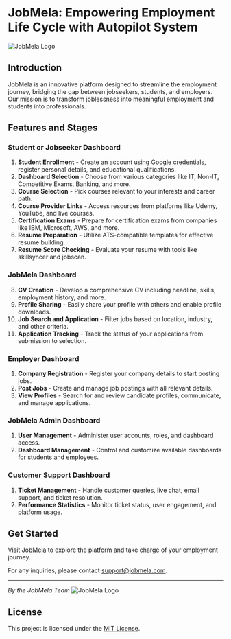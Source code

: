 # JobMela: Empowering Employment Life Cycle with Autopilot System

![JobMela Logo](https://drive.google.com/uc?export=view&id=1F1KtG40ZMf8LR1JWnOQ8offHli-x9wzZ)

## Introduction

JobMela is an innovative platform designed to streamline the employment journey, bridging the gap between jobseekers, students, and employers. Our mission is to transform joblessness into meaningful employment and students into professionals.

## Features and Stages

### Student or Jobseeker Dashboard

1. **Student Enrollment** - Create an account using Google credentials, register personal details, and educational qualifications.
2. **Dashboard Selection** - Choose from various categories like IT, Non-IT, Competitive Exams, Banking, and more.
3. **Course Selection** - Pick courses relevant to your interests and career path.
4. **Course Provider Links** - Access resources from platforms like Udemy, YouTube, and live courses.
5. **Certification Exams** - Prepare for certification exams from companies like IBM, Microsoft, AWS, and more.
6. **Resume Preparation** - Utilize ATS-compatible templates for effective resume building.
7. **Resume Score Checking** - Evaluate your resume with tools like skillsyncer and jobscan.

### JobMela Dashboard

8. **CV Creation** - Develop a comprehensive CV including headline, skills, employment history, and more.
9. **Profile Sharing** - Easily share your profile with others and enable profile downloads.
10. **Job Search and Application** - Filter jobs based on location, industry, and other criteria.
11. **Application Tracking** - Track the status of your applications from submission to selection.

### Employer Dashboard

1. **Company Registration** - Register your company details to start posting jobs.
2. **Post Jobs** - Create and manage job postings with all relevant details.
3. **View Profiles** - Search for and review candidate profiles, communicate, and manage applications.

### JobMela Admin Dashboard

1. **User Management** - Administer user accounts, roles, and dashboard access.
2. **Dashboard Management** - Control and customize available dashboards for students and employees.

### Customer Support Dashboard

1. **Ticket Management** - Handle customer queries, live chat, email support, and ticket resolution.
2. **Performance Statistics** - Monitor ticket status, user engagement, and platform usage.

## Get Started

Visit [JobMela](https://jobmela.w3spaces.com/index.html) to explore the platform and take charge of your employment journey.

For any inquiries, please contact [support@jobmela.com](mailto:support@jobmela.com).

---

_By the JobMela Team_
![JobMela Logo](https://drive.google.com/uc?export=view&id=1F1KtG40ZMf8LR1JWnOQ8offHli-x9wzZ)

## License

This project is licensed under the [MIT License](LICENSE).
